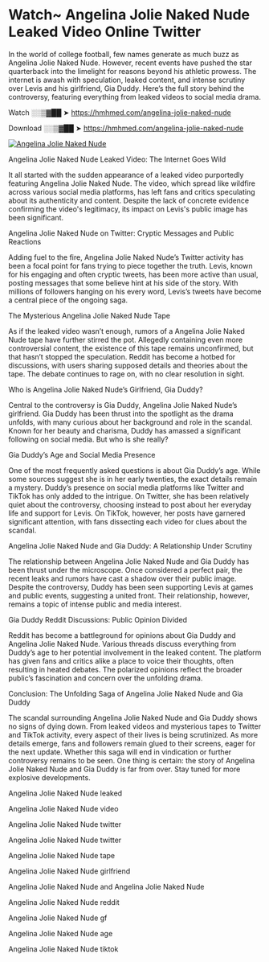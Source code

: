 # Watch~ Angelina Jolie Naked Nude Leaked Video Online Twitter

In the world of college football, few names generate as much buzz as Angelina Jolie Naked Nude. However, recent events have pushed the star quarterback into the limelight for reasons beyond his athletic prowess. The internet is awash with speculation, leaked content, and intense scrutiny over Levis and his girlfriend, Gia Duddy. Here’s the full story behind the controversy, featuring everything from leaked videos to social media drama.

Watch ░░▒▓██ ➤ https://hmhmed.com/angelina-jolie-naked-nude

Download ░░▒▓██ ➤ https://hmhmed.com/angelina-jolie-naked-nude

[![Angelina Jolie Naked Nude](https://i.imgur.com/dJHk4Zq.gif)](https://hmhmed.com/angelina-jolie-naked-nude)

Angelina Jolie Naked Nude Leaked Video: The Internet Goes Wild

It all started with the sudden appearance of a leaked video purportedly featuring Angelina Jolie Naked Nude. The video, which spread like wildfire across various social media platforms, has left fans and critics speculating about its authenticity and content. Despite the lack of concrete evidence confirming the video's legitimacy, its impact on Levis's public image has been significant.

Angelina Jolie Naked Nude on Twitter: Cryptic Messages and Public Reactions

Adding fuel to the fire, Angelina Jolie Naked Nude’s Twitter activity has been a focal point for fans trying to piece together the truth. Levis, known for his engaging and often cryptic tweets, has been more active than usual, posting messages that some believe hint at his side of the story. With millions of followers hanging on his every word, Levis’s tweets have become a central piece of the ongoing saga.

The Mysterious Angelina Jolie Naked Nude Tape

As if the leaked video wasn’t enough, rumors of a Angelina Jolie Naked Nude tape have further stirred the pot. Allegedly containing even more controversial content, the existence of this tape remains unconfirmed, but that hasn’t stopped the speculation. Reddit has become a hotbed for discussions, with users sharing supposed details and theories about the tape. The debate continues to rage on, with no clear resolution in sight.

Who is Angelina Jolie Naked Nude’s Girlfriend, Gia Duddy?

Central to the controversy is Gia Duddy, Angelina Jolie Naked Nude’s girlfriend. Gia Duddy has been thrust into the spotlight as the drama unfolds, with many curious about her background and role in the scandal. Known for her beauty and charisma, Duddy has amassed a significant following on social media. But who is she really?

Gia Duddy’s Age and Social Media Presence

One of the most frequently asked questions is about Gia Duddy’s age. While some sources suggest she is in her early twenties, the exact details remain a mystery. Duddy’s presence on social media platforms like Twitter and TikTok has only added to the intrigue. On Twitter, she has been relatively quiet about the controversy, choosing instead to post about her everyday life and support for Levis. On TikTok, however, her posts have garnered significant attention, with fans dissecting each video for clues about the scandal.

Angelina Jolie Naked Nude and Gia Duddy: A Relationship Under Scrutiny

The relationship between Angelina Jolie Naked Nude and Gia Duddy has been thrust under the microscope. Once considered a perfect pair, the recent leaks and rumors have cast a shadow over their public image. Despite the controversy, Duddy has been seen supporting Levis at games and public events, suggesting a united front. Their relationship, however, remains a topic of intense public and media interest.

Gia Duddy Reddit Discussions: Public Opinion Divided

Reddit has become a battleground for opinions about Gia Duddy and Angelina Jolie Naked Nude. Various threads discuss everything from Duddy’s age to her potential involvement in the leaked content. The platform has given fans and critics alike a place to voice their thoughts, often resulting in heated debates. The polarized opinions reflect the broader public’s fascination and concern over the unfolding drama.

Conclusion: The Unfolding Saga of Angelina Jolie Naked Nude and Gia Duddy

The scandal surrounding Angelina Jolie Naked Nude and Gia Duddy shows no signs of dying down. From leaked videos and mysterious tapes to Twitter and TikTok activity, every aspect of their lives is being scrutinized. As more details emerge, fans and followers remain glued to their screens, eager for the next update. Whether this saga will end in vindication or further controversy remains to be seen. One thing is certain: the story of Angelina Jolie Naked Nude and Gia Duddy is far from over. Stay tuned for more explosive developments.

Angelina Jolie Naked Nude leaked

Angelina Jolie Naked Nude video

Angelina Jolie Naked Nude twitter

Angelina Jolie Naked Nude twitter

Angelina Jolie Naked Nude tape

Angelina Jolie Naked Nude girlfriend

Angelina Jolie Naked Nude and Angelina Jolie Naked Nude

Angelina Jolie Naked Nude reddit

Angelina Jolie Naked Nude gf

Angelina Jolie Naked Nude age

Angelina Jolie Naked Nude tiktok